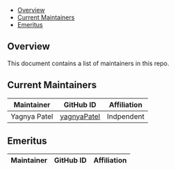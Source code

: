 - [Overview](#overview)
- [Current Maintainers](#current-maintainers)
- [Emeritus](#emeritus)

## Overview

This document contains a list of maintainers in this repo.
## Current Maintainers

| Maintainer         | GitHub ID                                               | Affiliation |
| ------------------ | ------------------------------------------------------- | ----------- |
| Yagnya Patel       | [yagnyaPatel](https://github.com/yagnyaPatel)           | Indpendent  |

## Emeritus

| Maintainer | GitHub ID | Affiliation |
| ---------- | --------- | ----------- |
